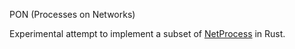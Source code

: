 PON (Processes on Networks)

Experimental attempt to implement a subset of [NetProcess](https://github.com/gavento/netprocess)
in Rust.